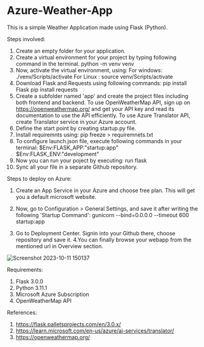 # Azure-Weather-App
This is a simple Weather Application made using Flask (Python).

Steps involved:
1. Create an empty folder for your application.
2. Create a virtual environment for your project by typing following command in the terminal.
   python -m venv venv
3. Now, activate the virtual environment, using:
   For windows: ./venv/Scripts/activate
   For Linux  : source venv/Scripts/activate
4. Download Flask and Requests using following commands:
   pip install Flask
   pip install requests
5. Create a subfolder named 'app' and create the project files including both frontend and backend.
   To use OpenWeatherMap API, sign up on https://openweathermap.org/ and get your API key and read its documentation to use      the API efficiently.
   To use Azure Translator API, create Translator service in your Azure account.
7. Define the start point by creating startup.py file.
8. Install requiremnts using:
   pip freeze > requiremnets.txt
9. To configure launch.json file, execute following commands in your terminal:
   $Env:FLASK_APP:"startup:app"
   $Env:FLASK_ENV:"development"
10. Now you can run your poject by executing:
    run flask
11. Sync all your file in a separate Github repository.

Steps to deploy on Azure:
1. Create an App Service in your Azure and choose free plan.
   This will get you a default microsoft website.
2. Now, go to Configuration > General Settings, and save it after writing the following 'Startup Command':
   gunicorn --bind=0.0.0.0 --timeout 600 startup:app

3. Go to Deployment Center.
   Signin into your Github there, choose repository and save it.
4.You can finally browse your webapp from the mentioned url in Overview section.


  ![Screenshot 2023-10-11 150137](https://github.com/RohanLuhar/Azure-Weather-App/assets/99538858/9c8494c0-9e83-4636-96aa-97b295ba9aeb)


Requirements:
1. Flask 3.0.0
2. Python 3.11.1
3. Microsoft Azure Subscription
4. OpenWeatherMap API

References:
1. https://flask.palletsprojects.com/en/3.0.x/
2. https://learn.microsoft.com/en-us/azure/ai-services/translator/
3. https://openweathermap.org/
